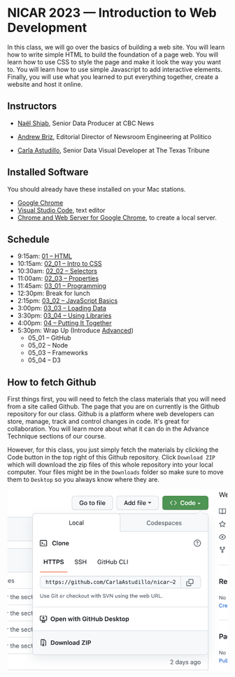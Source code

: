 # NICAR 2023 — Introduction to Web Development
In this class, we will go over the basics of building a web site. You will learn how to write simple HTML to build the foundation of a page web. You will learn how to use CSS to style the page and make it look the way you want to. You will learn how to use simple Javascript to add interactive elements. Finally, you will use what you learned to put everything together, create a website and host it online.

## Instructors

* [Naël Shiab](https://www.naelshiab.com/), Senior Data Producer at CBC News

* [Andrew Briz](https://twitter.com/brizandrew), Editorial Director of Newsroom Engineering at Politico

* [Carla Astudillo](https://www.texastribune.org/about/staff/carla-astudillo/), Senior Data Visual Developer at The Texas Tribune

## Installed Software

You should already have these installed on your Mac stations.

* [Google Chrome](https://www.google.com/chrome/browser/desktop/)
* [Visual Studio Code](https://code.visualstudio.com/), text editor
* [Chrome and Web Server for Google Chrome](https://chrome.google.com/webstore/detail/web-server-for-chrome/ofhbbkphhbklhfoeikjpcbhemlocgigb?hl=en), to create a local server.

## Schedule

- 9:15am: [01 – HTML](01_HTML/README.md)
- 10:15am: [02_01 – Intro to CSS](02_CSS/01_WHAT_IS_CSS/README.md)
- 10:30am: [02_02 – Selectors](02_CSS/02_SELECTORS/README.md)
- 11:00am: [02_03 – Properties](02_CSS/03_PROPERTIES/README.md)
- 11:45am: [03_01 – Programming](03_JAVASCRIPT/01_BASIC_PROGRAMMING/README.md)
- 12:30pm: Break for lunch
- 2:15pm: [03_02 – JavaScript Basics](03_JAVASCRIPT/02_INTRO_TO_JS/README.md)
- 3:00pm: [03_03 – Loading Data](03_JAVASCRIPT/03_LOADING_DATA/README.md)
- 3:30pm: [03_04 – Using Libraries](03_JAVASCRIPT/04_USING_LIBRARIES/README.md)
- 4:00pm: [04 – Putting It Together](04_PUT_IT_ALL_TOGETHER/README.md)
- 5:30pm: Wrap Up (Introduce [Advanced](05_ADVANCED/README.md))
  - 05_01 – GitHub
  - 05_02 – Node
  - 05_03 – Frameworks
  - 05_04 – D3

## How to fetch Github
First things first, you will need to fetch the class materials that you will need from a site called Github. The page that you are on currently is the Github repository for our class. Github is a platform where web developers can store, manage, track and control changes in code. It's great for collaboration. You will learn more about what it can do in the Advance Technique sections of our course.

However, for this class, you just simply fetch the materials by clicking the Code button in the top right of this Github repository. Click `Download ZIP` which will download the zip files of this whole repository into your local computer. Your files might be in the `Downloads` folder so make sure to move them to `Desktop` so you always know where they are.

![Where you can manually download from a Github](_media/01_github_download.png)

